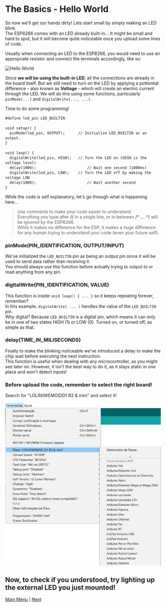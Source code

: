 # The Basics - Hello World

So now we'll get our hands dirty! Lets start small by simply making an LED blink.
</br>The ESP8266 comes with an LED already built-in... It might be small and hard to spot, but it will become quite noticeable once you upload some lines of code.

Usually when connecting an LED to the ESP8266, you would need to use an appropriate resistor and connect the terminals accordingly, like so:

![Hello World](./images/blink.PNG)

Since **we will be using the built-in LED**, all the connections are already in the board itself. But we still need to turn on the LED by applying a pottential difference - also known as **Voltage** - which will create an electric current through the LED. We will do this using some functions, particularly ```pinMode(...)``` and ```digitalWrite(..., ...)```.

Time to do some programming!

```Arduino
#define led_pin LED_BUILTIN

void setup() {
  pinMode(led_pin, OUTPUT);      // Initialize LED_BUILTIN as an output.
}

void loop() {
  digitalWrite(led_pin, HIGH);   // Turn the LED on (HIGH is the voltage level)
  delay(1000);                       // Wait one second (1000ms)
  digitalWrite(led_pin, LOW);    // Turn the LED off by making the voltage LOW
  delay(1000);                       // Wait another second
}
```

While the code is self explanatory, let's go through what is happening here...
> Use comments to make your code easier to understand.</br>Everything you type after **//**  in a single line, or in between **/\* ... \*/** will be ignored by the ESP8266.</br>While it makes no difference for the ESP, it makes a huge difference for any human trying to understand your code (even your future self).

### pinMode(PIN_IDENTIFICATION, OUTPUT/INPUT)

We've initialized the ```LED_BUILTIN``` pin as being an output pin since it will be used to send data rather than receiving it.
</br>You should always use this function before actually trying to output to or read anything from any pin.

### digitalWrite(PIN_IDENTIFICATION, VALUE)

This function is inside ```void loop() { ... }``` so it keeps repeating forever, remember?
</br>In this example, ```digitalWrite( ... )``` handles the value of the ```LED_BUILTIN``` pin.
</br>Why digital? Because ```LED_BUILTIN``` is a digital pin, which means it can only be in one of two states HIGH (1) or LOW (0). Turned on, or turned off, as simple as that.

### delay(TIME_IN_MILISECONDS)

Finally to make the blinking noticeable we've introduced a delay to make the chip wait before executing the next instruction.
</br>This function is useful when dealing with any microcontroller, as you might see later on. However, it isn't the best way to do it, as it stays static in one place and won't detect inputs!

### Before upload the code, remember to select the right board! 

Search for "LOLIN(WEMOS)D1 R2 & mini" and select it!

![rigth_boar](./images/set_up_board.png)

## Now, to check if you understood, try lighting up the external LED you just mounted!

[Main Menu](../readme.md) | [Next](./ex1.md)
